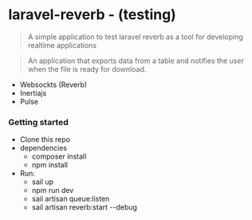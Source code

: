 # laravel-reverb - (testing)

> A simple application to test laravel reverb as a tool for developing realtime applications

> An application that exports data from a table and notifies the user when the file is ready for download.

- Websockts (Reverb)
- Inertiajs
- Pulse

### Getting started
- Clone this repo
- dependencies
  - composer install
  - npm install
- Run:
  - sail up
  - npm run dev
  - sail artisan queue:listen
  - sail artisan reverb:start --debug






